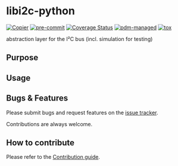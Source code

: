 # libi2c-python

[![Copier](https://img.shields.io/endpoint?url=https://raw.githubusercontent.com/copier-org/copier/master/img/badge/badge-grayscale-inverted-border-purple.json)](https://github.com/copier-org/copier)
[![pre-commit](https://img.shields.io/badge/pre--commit-enabled-brightgreen?logo=pre-commit)](https://github.com/pre-commit/pre-commit)
[![Coverage Status](https://coveralls.io/repos/github/feeph/libi2c-python/badge.svg)](https://coveralls.io/github/feeph/libi2c-python)
[![pdm-managed](https://img.shields.io/endpoint?url=https%3A%2F%2Fcdn.jsdelivr.net%2Fgh%2Fpdm-project%2F.github%2Fbadge.json)](https://pdm-project.org)
[![tox](https://img.shields.io/badge/tox-ab79d2)](https://tox.wiki/)

abstraction layer for the I²C bus (incl. simulation for testing)

## Purpose

## Usage

## Bugs & Features

Please submit bugs and request features on the [issue tracker](https://github.com/feeph/libi2c-python/issues).

Contributions are always welcome.

## How to contribute

Please refer to the [Contribution guide](docs/CONTRIBUTING.md).
